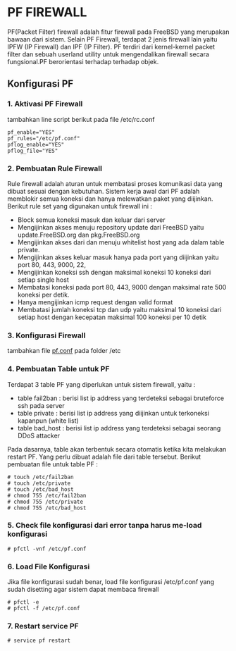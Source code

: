#  PF FIREWALL  #

PF(Packet Filter) firewall adalah fitur firewall pada FreeBSD yang merupakan bawaan dari sistem. Selain PF Firewall, terdapat 2 jenis firewall lain yaitu IPFW (IP Firewall) dan IPF (IP Filter). 
PF terdiri dari kernel-kernel packet filter dan sebuah userland utility untuk mengendalikan firewall secara fungsional.PF berorientasi terhadap terhadap objek. 

## Konfigurasi PF ##
### 1. Aktivasi PF Firewall ###

tambahkan line script berikut pada file /etc/rc.conf
```
pf_enable="YES"
pf_rules="/etc/pf.conf" 
pflog_enable="YES"
pflog_file="YES"
```
### 2. Pembuatan Rule Firewall ###
Rule firewall adalah aturan untuk membatasi proses komunikasi data yang dibuat sesuai dengan kebutuhan. Sistem kerja awal dari PF adalah memblokir semua koneksi dan hanya melewatkan paket yang diijinkan. 
Berikut rule set yang digunakan untuk firewall ini :
* Block semua koneksi masuk dan keluar dari server
* Mengijinkan akses menuju repository update dari FreeBSD yaitu update.FreeBSD.org dan pkg.FreeBSD.org
* Mengijinkan akses dari dan menuju whitelist host yang ada dalam table private.
* Mengijinkan akses keluar masuk hanya pada port yang diijinkan yaitu port 80, 443, 9000, 22, 
* Mengijinkan koneksi ssh dengan maksimal koneksi 10 koneksi dari setiap single host
* Membatasi koneksi pada port 80, 443, 9000 dengan maksimal rate 500 koneksi per detik.
* Hanya mengijinkan icmp request dengan valid format 
* Membatasi jumlah koneksi tcp dan udp yaitu maksimal 10 koneksi dari setiap host dengan kecepatan maksimal 100 koneksi per 10 detik

### 3. Konfigurasi Firewall ###
tambahkan file [pf.conf](https://bitbucket.org/sysadmin-sandiloka/antiddos/src/pf.conf) pada folder /etc

### 4. Pembuatan Table untuk PF ###
Terdapat 3 table PF yang diperlukan untuk sistem firewall, yaitu :
* table fail2ban : berisi list ip address yang terdeteksi sebagai bruteforce ssh pada server
* table private : berisi list ip address yang diijinkan untuk terkoneksi kapanpun (white list) 
* table bad_host : berisi list ip address yang terdeteksi sebagai seorang DDoS attacker

Pada dasarnya, table akan terbentuk secara otomatis ketika kita melakukan restart PF. Yang perlu dibuat adalah file dari table tersebut. Berikut pembuatan file untuk table PF :
```
# touch /etc/fail2ban 
# touch /etc/private 
# touch /etc/bad_host 
# chmod 755 /etc/fail2ban 
# chmod 755 /etc/private 
# chmod 755 /etc/bad_host
```

### 5. Check file konfigurasi dari error tanpa harus me-load konfigurasi ###
```
# pfctl -vnf /etc/pf.conf
```

### 6. Load File Konfigurasi ###
Jika file konfigurasi sudah benar, load file konfigurasi /etc/pf.conf yang sudah disetting agar sistem dapat membaca firewall
```
# pfctl -e
# pfctl -f /etc/pf.conf
```

### 7. Restart service PF  ###
```
# service pf restart
```
